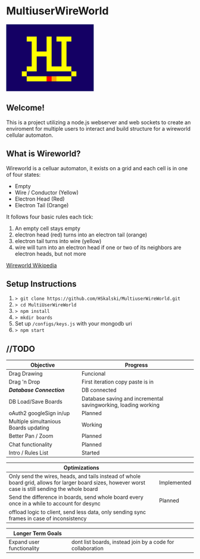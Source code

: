 # MultiuserWireWorld
![Hello Gif](Hello.gif)

## Welcome!
This is a project utilizing a node.js webserver and web sockets to create an enviroment for multiple users to interact and build structure for a wireworld cellular automaton. 

## What is Wireworld? 
Wireworld is a celluar automaton, it exists on a grid and each cell is in one of four states:
* Empty
* Wire / Conductor (Yellow) 
* Electron Head (Red)
* Electron Tail (Orange)


It follows four basic rules each tick:

1. An empty cell stays empty
2. electron head (red) turns into an electron tail (orange)
3. electron tail turns into wire (yellow)
4. wire will turn into an electron head if one or two of its neighbors are electron heads, but not more



[Wireworld Wikipedia](https://en.wikipedia.org/wiki/Wireworld)

## Setup Instructions
1. `> git clone https://github.com/HSkalski/MultiuserWireWorld.git`
2. `> cd MultiUserWireWorld`
3. `> npm install`
4. `> mkdir boards`
5. Set up `/configs/keys.js` with your mongodb uri
6. `> npm start`


## //TODO

|Objective |Progress |
| ---      |  ---    |
|Drag Drawing| Funcional|
|Drag 'n Drop| First iteration copy paste is in|
|___Database Connection___| DB connected|
|DB Load/Save Boards| Database saving and incremental savingworking, loading working|
|oAuth2 googleSign in/up| Planned|
|Multiple simultanious Boards updating| Working|
|Better Pan / Zoom| Planned|
|Chat functionality|Planned|
|Intro / Rules List|Started|

| Optimizations | |
| --- | --- |
|Only send the wires, heads, and tails instead of whole board grid, allows for larger board sizes, however worst case is still sending the whole board | Implemented |
| Send the difference in boards, send whole board every once in a while to account for desync | Planned |
| offload logic to client, send less data, only sending sync frames in case of inconsistency|  |

| Longer Term Goals | |
| --- | --- |
| Expand user functionality | dont list boards, instead join by a code for collaboration |
